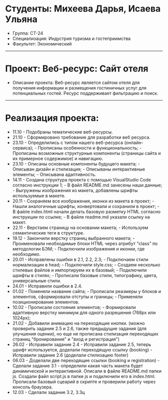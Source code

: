 # Студенты: Михеева Дарья, Исаева Ульяна
- Группа: СТ-24
- Специализация: Индустрия туризма и гостеприимства
- Факультет: Экономический
---
# Проект: Веб-ресурс: Сайт отеля 
- Описание проекта: Веб-ресурс является сайтом отеля для получения информации и размещения гостиничных услуг для потенциальных гостей. Ресурс поддерживает фильтрацию и поиск. 
---
# Реализация проекта:
- 11.10 - Подобраны тематические веб-ресурсы.
- 21.10 - Сформировано требование для разработки веб ресурса.
- 23.10 - Определились с типом нашего веб-ресурса (онлайн-сервиса);
        - Прописаны особенности и функциональность;
        - Прописаны возможные структурные компоненты (страницы сайта и их примерное содержимое) и навигацию.
- 23.10 - Описаны основные компоненты будущего макета;
        - Описыван дизайн и стилизация;
        - Описываны интерактивные элементы;
        - Описывана адаптивность.
- 14.11 - Создана структура проекта с помощью VisualStudio Code согласно инструкции 1;
        - В файл README.md занесены наши данные;
        - Выгружены изображения из макета, добавлены шрифты используемые в макете.
- 20.11 - Сохраняем все изображения, иконки из макета в проект;
        - Нашли аналогичные шрифты, конвертовали и сохранили в проект;
        - В файле index.html начали делать базовую разметку HTML согласно инструкции по ссылке;
        - В файле readme.md указали ссылку на макет.     
- 22.11 - Верстаем страницу на основании макета;
        - Используем семантические теги в структуре.
- 19.12 - Закончили верстку страниц выбранного макета;
        - Проименовали необходимые блоки HTML через атрибут “class” по методологии БЭМ;
        - Подключили изображения и иконки, где необходимо.
- 20.01 - Исправлены ошибки в 2.1, 2.2, 2.3;
        - Подключаем стили нормализации в head;
        - Подключили style.css;
        - Создаем несколько стилевых файлов и импортируем их в базовый;
        - Подключили шрифты в стилях;
        - Прописали базовые стили, типографику, цвета, универсальные стили.
- 24.01 - Исправили ошибки в 2.4.
- 01.02 - Поменяли название сайта;
        - Прописали реазмеры у блоков и элементов, сформировали отступы и границы;
        - Применяли позиционирование элементов.
- 10.02 - Прописали состояния элементов;
        - Формировали адаптивную верстку минимум для одного разрешения (768рх или 1024рх);
- 21.02 - Добавили анимацию на переходящие кнопки.
(можно проверить задание 2.5 и 2.6, также предыдущие задания (для улучшения оценки), но еще не прописана стилизация переходящих страниц "бронирования" и "вход и регистрация")
- 26.02 - Исправили задание 2.4
        - Исправили задание 2.5, теперь шрифт используется, доделали переходящую ссылку (booking)
        - Исправили задание 2.6 (доделали стилизацию footer)
- 06.03 - Доделали две переходящие ссылки (booking и registration)
        - Сделали задание 3.1 - определили какая часть макета будет динамической и интерактивной. Описали в файле README.md папки js. Создали файл script.js в папке js и подключили его в index.html. Прописали базовый сцеарий в скрипте и проверили работу через консоль браузера.
- 12.03 - Cделали задание 3.2, 3.3ц

